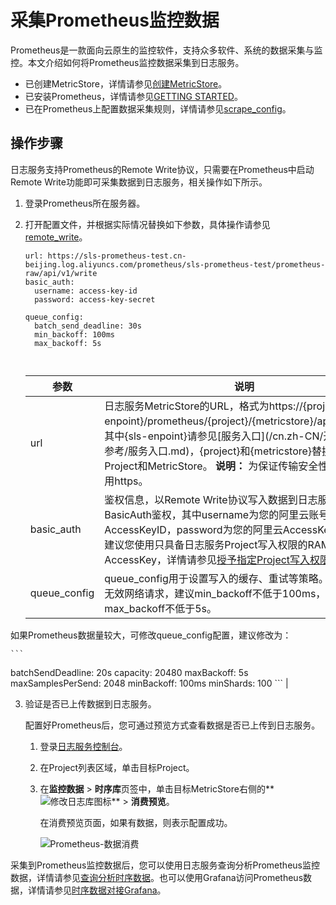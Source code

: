 # 采集Prometheus监控数据

Prometheus是一款面向云原生的监控软件，支持众多软件、系统的数据采集与监控。本文介绍如何将Prometheus监控数据采集到日志服务。

-   已创建MetricStore，详情请参见[创建MetricStore](/cn.zh-CN/时序存储/管理MetricStore.md)。
-   已安装Prometheus，详情请参见[GETTING STARTED](https://prometheus.io/docs/prometheus/latest/getting_started/)。
-   已在Prometheus上配置数据采集规则，详情请参见[scrape\_config](https://prometheus.io/docs/prometheus/latest/configuration/configuration/#scrape_config)。

## 操作步骤

日志服务支持Prometheus的Remote Write协议，只需要在Prometheus中启动Remote Write功能即可采集数据到日志服务，相关操作如下所示。

1.  登录Prometheus所在服务器。

2.  打开配置文件，并根据实际情况替换如下参数，具体操作请参见[remote\_write](https://prometheus.io/docs/prometheus/latest/configuration/configuration/#remote_write)。

    ```
    url: https://sls-prometheus-test.cn-beijing.log.aliyuncs.com/prometheus/sls-prometheus-test/prometheus-raw/api/v1/write
    basic_auth:
      username: access-key-id
      password: access-key-secret
    
    queue_config:
      batch_send_deadline: 30s
      min_backoff: 100ms
      max_backoff: 5s
    
                            
    ```

    |参数|说明|
    |--|--|
    |url|日志服务MetricStore的URL，格式为https://\{project\}.\{sls-enpoint\}/prometheus/\{project\}/\{metricstore\}/api/v1/write。其中\{sls-enpoint\}请参见[服务入口](/cn.zh-CN/开发指南/API 参考/服务入口.md)，\{project\}和\{metricstore\}替换为您对应的Project和MetricStore。 **说明：** 为保证传输安全性，请务必使用https。 |
    |basic\_auth|鉴权信息，以Remote Write协议写入数据到日志服务需要BasicAuth鉴权，其中username为您的阿里云账号AccessKeyID，password为您的阿里云AccessKeySecret。建议您使用只具备日志服务Project写入权限的RAM用户AccessKey，详情请参见[授予指定Project写入权限](/cn.zh-CN/开发指南/访问控制RAM/RAM自定义授权场景.md)。|
    |queue\_config|queue\_config用于设置写入的缓存、重试等策略。 为避免过多无效网络请求，建议min\_backoff不低于100ms，max\_backoff不低于5s。

如果Prometheus数据量较大，可修改queue\_config配置，建议修改为：

    ```
batchSendDeadline: 20s
capacity: 20480
maxBackoff: 5s
maxSamplesPerSend: 2048
minBackoff: 100ms
minShards: 100
    ``` |

3.  验证是否已上传数据到日志服务。

    配置好Prometheus后，您可通过预览方式查看数据是否已上传到日志服务。

    1.  登录[日志服务控制台](https://sls.console.aliyun.com)。

    2.  在Project列表区域，单击目标Project。

    3.  在**监控数据** \> **时序库**页签中，单击目标MetricStore右侧的**![修改日志库](https://static-aliyun-doc.oss-cn-hangzhou.aliyuncs.com/assets/img/zh-CN/0478559951/p52318.png)图标** \> **消费预览**。

        在消费预览页面，如果有数据，则表示配置成功。

        ![Prometheus-数据消费](https://static-aliyun-doc.oss-cn-hangzhou.aliyuncs.com/assets/img/zh-CN/3683129951/p128310.png)


采集到Prometheus监控数据后，您可以使用日志服务查询分析Prometheus监控数据，详情请参见[查询分析时序数据](/cn.zh-CN/时序存储/查询与分析/查询分析时序数据.md)。也可以使用Grafana访问Prometheus数据，详情请参见[时序数据对接Grafana](/cn.zh-CN/时序存储/可视化/时序数据对接Grafana.md)。

